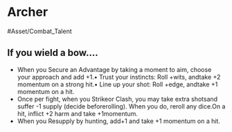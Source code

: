 # Archer
#Asset/Combat_Talent
## If you wield a bow....
- When you Secure an Advantage by taking a moment to aim, choose your approach and add +1.• Trust your instincts: Roll +wits, andtake +2 momentum on a strong hit.• Line up your shot: Roll +edge, andtake +1 momentum on a hit.
- Once per fight, when you Strikeor Clash, you may take extra shotsand suffer -1 supply (decide beforerolling). When you do, reroll any dice.On a hit, inflict +2 harm and take +1momentum.
- When you Resupply by hunting, add+1 and take +1 momentum on a hit.